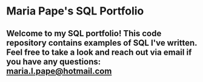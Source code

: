 # Maria Pape's SQL Portfolio

## Welcome to my SQL portfolio! This code repository contains examples of SQL I've written. Feel free to take a look and reach out via email if you have any questions: maria.l.pape@hotmail.com
